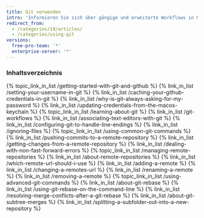 ```yaml
---
title: Git verwenden
intro: 'Informieren Sie sich über gängige und erweiterte Workflows in Git, sodass Sie {% data variables.product.prodname_dotcom %} noch besser für sich nutzen können.'
redirect_from:
  - /categories/19/articles/
  - /categories/using-git
versions:
  free-pro-team: '*'
  enterprise-server: '*'
---
```



### Inhaltsverzeichnis

{% topic_link_in_list /getting-started-with-git-and-github %}
    {% link_in_list /setting-your-username-in-git %}
    {% link_in_list /caching-your-github-credentials-in-git %}
    {% link_in_list /why-is-git-always-asking-for-my-password %}
    {% link_in_list /updating-credentials-from-the-macos-keychain %}
{% topic_link_in_list /learning-about-git %}
    {% link_in_list /git-workflows %}
    {% link_in_list /associating-text-editors-with-git %}
    {% link_in_list /configuring-git-to-handle-line-endings %}
    {% link_in_list /ignoring-files %}
{% topic_link_in_list /using-common-git-commands %}
    {% link_in_list /pushing-commits-to-a-remote-repository %}
    {% link_in_list /getting-changes-from-a-remote-repository %}
    {% link_in_list /dealing-with-non-fast-forward-errors %}
{% topic_link_in_list /managing-remote-repositories %}
    {% link_in_list /about-remote-repositories %}
    {% link_in_list /which-remote-url-should-i-use %}
    {% link_in_list /adding-a-remote %}
    {% link_in_list /changing-a-remotes-url %}
    {% link_in_list /renaming-a-remote %}
    {% link_in_list /removing-a-remote %}
{% topic_link_in_list /using-advanced-git-commands %}
    {% link_in_list /about-git-rebase %}
    {% link_in_list /using-git-rebase-on-the-command-line %}
    {% link_in_list /resolving-merge-conflicts-after-a-git-rebase %}
    {% link_in_list /about-git-subtree-merges %}
    {% link_in_list /splitting-a-subfolder-out-into-a-new-repository %}
